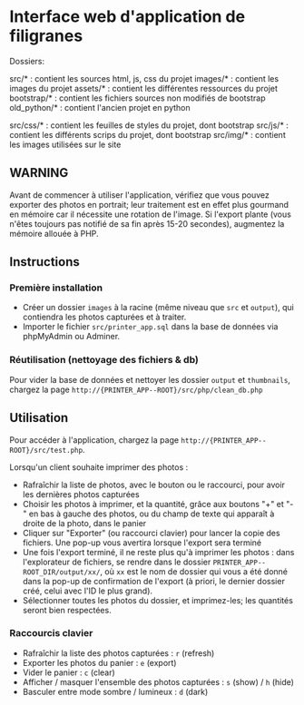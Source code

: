 # Interface web d'application de filigranes

Dossiers:

src/* : contient les sources html, js, css du projet
images/* : contient les images du projet
assets/* : contient les différentes ressources du projet
bootstrap/* : contient les fichiers sources non modifiés de bootstrap
old_python/* : contient l'ancien projet en python

src/css/* : contient les feuilles de styles du projet, dont bootstrap
src/js/* : contient les différents scrips du projet, dont bootstrap
src/img/* : contient les images utilisées sur le site

## WARNING

Avant de commencer à utiliser l'application, vérifiez que vous pouvez exporter des photos en portrait; leur traitement est en effet plus gourmand en mémoire car il nécessite une rotation de l'image. Si l'export plante (vous n'êtes toujours pas notifié de sa fin après 15-20 secondes), augmentez la mémoire allouée à PHP.

## Instructions
### Première installation

- Créer un dossier `images` à la racine (même niveau que `src` et `output`), qui contiendra les photos capturées et à traiter.
- Importer le fichier `src/printer_app.sql` dans la base de données via phpMyAdmin ou Adminer.

### Réutilisation (nettoyage des fichiers & db)
Pour vider la base de données et nettoyer les dossier `output` et `thumbnails`, chargez la page `http://{PRINTER_APP--ROOT}/src/php/clean_db.php`

## Utilisation

Pour accéder à l'application, chargez la page `http://{PRINTER_APP--ROOT}/src/test.php`.

Lorsqu'un client souhaite imprimer des photos :
- Rafraîchir la liste de photos, avec le bouton ou le raccourci, pour avoir les dernières photos capturées
- Choisir les photos à imprimer, et la quantité, grâce aux boutons "+" et "-" en bas à gauche des photos, ou du champ de texte qui apparaît à droite de la photo, dans le panier
- Cliquer sur "Exporter" (ou raccourci clavier) pour lancer la copie des fichiers. Une pop-up vous avertira lorsque l'export sera terminé
- Une fois l'export terminé, il ne reste plus qu'à imprimer les photos : dans l'explorateur de fichiers, se rendre dans le dossier `PRINTER_APP--ROOT_DIR/output/xx/`, où `xx` est le nom de dossier qui vous a été donné dans la pop-up de confirmation de l'export (à priori, le dernier dossier créé, celui avec l'ID le plus grand).
- Sélectionner toutes les photos du dossier, et imprimez-les; les quantités seront bien respectées.

### Raccourcis clavier

- Rafraîchir la liste des photos capturées : `r` (refresh)
- Exporter les photos du panier : `e` (export)
- Vider le panier : `c` (clear)
- Afficher / masquer l'ensemble des photos capturées : `s` (show) / `h` (hide)
- Basculer entre mode sombre / lumineux : `d` (dark)